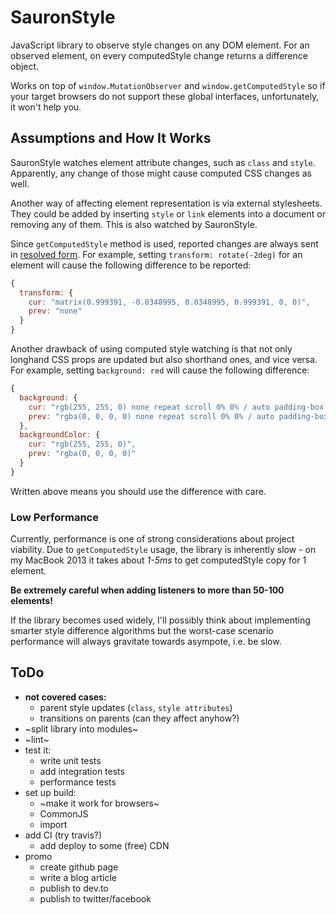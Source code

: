 # SauronStyle

JavaScript library to observe style changes on any DOM element. For an observed element, on every computedStyle change returns a difference object.

Works on top of `window.MutationObserver` and `window.getComputedStyle` so if your target browsers do not support these global interfaces, unfortunately, it won't help you.

## Assumptions and How It Works
SauronStyle watches element attribute changes, such as `class` and `style`. Apparently, any change of those might cause computed CSS changes as well.

Another way of affecting element representation is via external stylesheets. They could be added by inserting `style` or `link` elements into a document or removing any of them. This is also watched by SauronStyle.

Since `getComputedStyle` method is used, reported changes are always sent in [resolved form](https://developer.mozilla.org/en-US/docs/Web/CSS/resolved_value). For example, setting `transform: rotate(-2deg)` for an element will cause the following difference to be reported:

```javascript
{
  transform: {
    cur: "matrix(0.999391, -0.0348995, 0.0348995, 0.999391, 0, 0)",
    prev: "none"
  }
}
```

Another drawback of using computed style watching is that not only longhand CSS props are updated but also shorthand ones, and vice versa. For example, setting `background: red` will cause the following difference:

```javascript
{
  background: {
    cur: "rgb(255, 255, 0) none repeat scroll 0% 0% / auto padding-box border-box",
    prev: "rgba(0, 0, 0, 0) none repeat scroll 0% 0% / auto padding-box border-box"
  },
  backgroundColor: {
    cur: "rgb(255, 255, 0)",
    prev: "rgba(0, 0, 0, 0)"
  }
}
```
Written above means you should use the difference with care.

### Low Performance

Currently, performance is one of strong considerations about project viability. Due to `getComputedStyle` usage, the library is inherently slow - on my MacBook 2013 it takes about *1-5ms* to get computedStyle copy for 1 element.

**Be extremely careful when adding listeners to more than 50-100 elements!**

If the library becomes used widely, I'll possibly think about implementing smarter style difference algorithms but the worst-case scenario performance will always gravitate towards asympote, i.e. be slow.


## ToDo
- **not covered cases:**
  - parent style updates (`class`, `style attributes`)
  - transitions on parents (can they affect anyhow?)
- ~split library into modules~
- ~lint~
- test it:
  - write unit tests
  - add integration tests
  - performance tests
- set up build:
  - ~make it work for browsers~
  - CommonJS
  - import
- add CI (try travis?)
  - add deploy to some (free) CDN
- promo
  - create github page
  - write a blog article
  - publish to dev.to
  - publish to twitter/facebook

